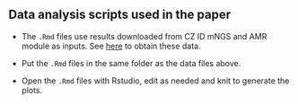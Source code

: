 ## Data analysis scripts used in the paper

- The `.Rmd` files use results downloaded from CZ ID mNGS and AMR module as inputs. See [here](https://github.com/chanzuckerberg/czid-amr-manuscript-2024/tree/main/data) to obtain these data.

- Put the `.Rmd` files in the same folder as the data files above.

- Open the `.Rmd` files with Rstudio, edit as needed and knit to generate the plots.
